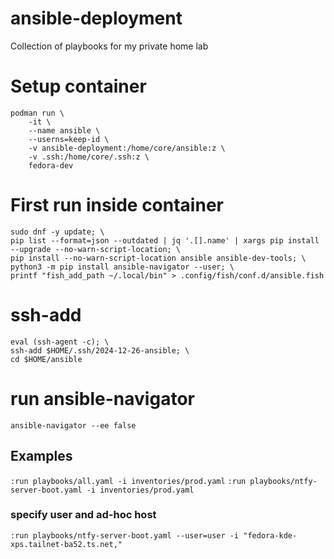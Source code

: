 # ansible-deployment
Collection of playbooks for my private home lab

# Setup container
```shell
podman run \
    -it \
    --name ansible \
    --userns=keep-id \
    -v ansible-deployment:/home/core/ansible:z \
    -v .ssh:/home/core/.ssh:z \
    fedora-dev
```

# First run inside container
```shell
sudo dnf -y update; \
pip list --format=json --outdated | jq '.[].name' | xargs pip install --upgrade --no-warn-script-location; \
pip install --no-warn-script-location ansible ansible-dev-tools; \
python3 -m pip install ansible-navigator --user; \
printf "fish_add_path ~/.local/bin" > .config/fish/conf.d/ansible.fish
```

# ssh-add
```shell
eval (ssh-agent -c); \
ssh-add $HOME/.ssh/2024-12-26-ansible; \
cd $HOME/ansible
```

# run ansible-navigator
`ansible-navigator --ee false`

## Examples
`:run playbooks/all.yaml -i inventories/prod.yaml`
`:run playbooks/ntfy-server-boot.yaml -i inventories/prod.yaml`
### specify user and ad-hoc host
`:run playbooks/ntfy-server-boot.yaml --user=user -i "fedora-kde-xps.tailnet-ba52.ts.net,"`
